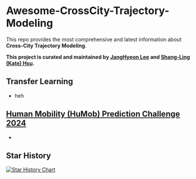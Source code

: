 # Awesome-CrossCity-Trajectory-Modeling

This repo provides the most comprehensive and latest information about **Cross-City Trajectory Modeling**.



**This project is curated and maintained by [JangHyeon Lee](https://janghyeon-lee.github.io/) and [Shang-Ling (Kate) Hsu](https://ktxlh.github.io/).**

## Transfer Learning
- heh

## [Human Mobility (HuMob) Prediction Challenge 2024](https://wp.nyu.edu/humobchallenge2024/)
-

## Star History

[![Star History Chart](https://api.star-history.com/svg?repos=janghyeon-lee/Awesome-CrossCity-Trajectory-Modeling&type=Date)](https://star-history.com/#janghyeon-lee/Awesome-CrossCity-Trajectory-Modeling&Date)
